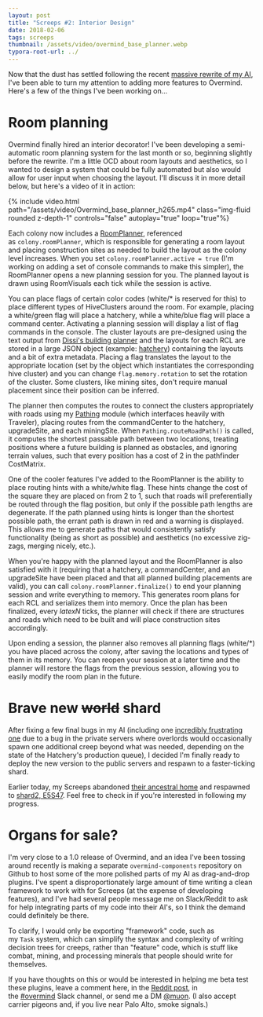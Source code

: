```yaml
---
layout: post
title: "Screeps #2: Interior Design"
date: 2018-02-06
tags: screeps
thumbnail: /assets/video/overmind_base_planner.webp
typora-root-url: ../
---
```


Now that the dust has settled following the recent [massive rewrite of my AI](https://bencbartlett.wordpress.com/2018/01/15/screeps-1-overlord-overload/), I've been able to turn my attention to adding more features to Overmind. Here's a few of the things I've been working on...

# Room planning

Overmind finally hired an interior decorator! I've been developing a semi-automatic room planning system for the last month or so, beginning slightly before the rewrite. I'm a little OCD about room layouts and aesthetics, so I wanted to design a system that could be fully automated but also would allow for user input when choosing the layout. I'll discuss it in more detail below, but here's a video of it in action:

{% include video.html path="/assets/video/Overmind_base_planner_h265.mp4" class="img-fluid rounded z-depth-1" controls="false" autoplay="true" loop="true"%}

Each colony now includes a [RoomPlanner](https://github.com/bencbartlett/Overmind/blob/8a9ca323091f15c56bb55957828cfc88da8aa4e2/src/roomPlanner/RoomPlanner.ts), referenced as `colony.roomPlanner`, which is responsible for generating a room layout and placing construction sites as needed to build the layout as the colony level increases. When you set `colony.roomPlanner.active = true` (I'm working on adding a set of console commands to make this simpler), the RoomPlanner opens a new planning session for you. The planned layout is drawn using RoomVisuals each tick while the session is active.

You can place flags of certain color codes (white/\* is reserved for this) to place different types of HiveClusters around the room. For example, placing a white/green flag will place a hatchery, while a white/blue flag will place a command center. Activating a planning session will display a list of flag commands in the console. The cluster layouts are pre-designed using the text output from [Dissi's building planner](https://screeps.dissi.me/buildingplanner/) and the layouts for each RCL are stored in a large JSON object (example: [hatchery](https://github.com/bencbartlett/Overmind/blob/master/src/roomPlanner/layouts/hatchery.ts)) containing the layouts and a bit of extra metadata. Placing a flag translates the layout to the appropriate location (set by the object which instantiates the corresponding hive cluster) and you can change `flag.memory.rotation` to set the rotation of the cluster. Some clusters, like mining sites, don't require manual placement since their position can be inferred.

The planner then computes the routes to connect the clusters appropriately with roads using my [Pathing](https://github.com/bencbartlett/Overmind/blob/master/src/pathing/pathing.ts) module (which interfaces heavily with Traveler), placing routes from the commandCenter to the hatchery, upgradeSite, and each miningSite. When `Pathing.routeRoadPath()` is called, it computes the shortest passable path between two locations, treating positions where a future building is planned as obstacles, and ignoring terrain values, such that every position has a cost of 2 in the pathfinder CostMatrix.

One of the cooler features I've added to the RoomPlanner is the ability to place routing hints with a white/white flag. These hints change the cost of the square they are placed on from 2 to 1, such that roads will preferentially be routed through the flag position, but only if the possible path lengths are degenerate. If the path planned using hints is longer than the shortest possible path, the errant path is drawn in red and a warning is displayed. This allows me to generate paths that would consistently satisfy functionality (being as short as possible) and aesthetics (no excessive zig-zags, merging nicely, etc.).

When you're happy with the planned layout and the RoomPlanner is also satisfied with it (requiring that a hatchery, a commandCenter, and an upgradeSite have been placed and that all planned building placements are valid), you can call `colony.roomPlanner.finalize()` to end your planning session and write everything to memory. This generates room plans for each RCL and serializes them into memory. Once the plan has been finalized, every $latex N$ ticks, the planner will check if there are structures and roads which need to be built and will place construction sites accordingly.

Upon ending a session, the planner also removes all planning flags (white/\*) you have placed across the colony, after saving the locations and types of them in its memory. You can reopen your session at a later time and the planner will restore the flags from the previous session, allowing you to easily modify the room plan in the future.

# Brave new ~~world~~ shard

After fixing a few final bugs in my AI (including one [incredibly frustrating one](https://screeps.com/forum/topic/2084/creep-spawning-false-and-creep-tickstolive-undefined-on-private-server) due to a bug in the private servers where overlords would occasionally spawn one additional creep beyond what was needed, depending on the state of the Hatchery's production queue), I decided I'm finally ready to deploy the new version to the public servers and respawn to a faster-ticking shard.

Earlier today, my Screeps abandoned [their ancestral home](https://screeps.com/a/#!/map/shard0?pos=-15.61,-87.714) and respawned to [shard2, E5S47](https://screeps.com/a/#!/room/shard2/E5S47). Feel free to check in if you're interested in following my progress.

# Organs for sale?

I'm very close to a 1.0 release of Overmind, and an idea I've been tossing around recently is making a separate `overmind-components` repository on Github to host some of the more polished parts of my AI as drag-and-drop plugins. I've spent a disproportionately large amount of time writing a clean framework to work with for Screeps (at the expense of developing features), and I've had several people message me on Slack/Reddit to ask for help integrating parts of my code into their AI's, so I think the demand could definitely be there.

To clarify, I would only be exporting "framework" code, such as my `Task` system, which can simplify the syntax and complexity of writing decision trees for creeps, rather than "feature" code, which is stuff like combat, mining, and processing minerals that people should write for themselves.

If you have thoughts on this or would be interested in helping me beta test these plugins, leave a comment here, in the [Reddit post](https://www.reddit.com/r/screeps/comments/7vkr3n/screeps_2_interior_design/), in the [#overmind](https://screeps.slack.com/messages/overmind) Slack channel, or send me a DM [@muon](https://screeps.slack.com/messages/muon). (I also accept carrier pigeons and, if you live near Palo Alto, smoke signals.)